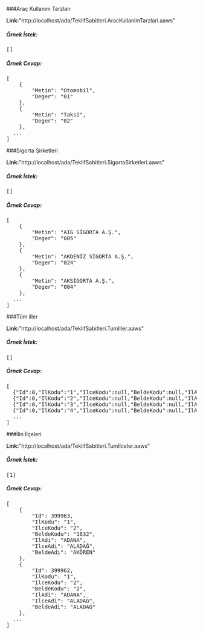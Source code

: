 ###Araç Kullanım Tarzları

**Link:**"http://localhost/ada/TeklifSabitleri.AracKullanimTarzlari.aaws"

##### Örnek İstek:
<pre>
[]
</pre>

##### **Örnek Cevap:**
<pre>
[
    {
        "Metin": "Otomobil",
        "Deger": "01"
    },
    {
        "Metin": "Taksi",
        "Deger": "02"
    },
  ...
]
</pre>

###Sigorta Şirketleri

**Link:**"http://localhost/ada/TeklifSabitleri.SigortaSirketleri.aaws"

##### Örnek İstek:
<pre>
[]
</pre>

##### **Örnek Cevap:**
<pre>
[
    {
        "Metin": "AIG SİGORTA A.Ş.",
        "Deger": "005"
    },
    {
        "Metin": "AKDENİZ SİGORTA A.Ş.",
        "Deger": "024"
    },
    {
        "Metin": "AKSİGORTA A.Ş.",
        "Deger": "004"
    },
  ...
]
</pre>

###Tüm iller

**Link:**"http://localhost/ada/TeklifSabitleri.TumIller.aaws"

##### Örnek İstek:
<pre>
[]
</pre>

##### **Örnek Cevap:**
<pre>
[
  {"Id":0,"IlKodu":"1","IlceKodu":null,"BeldeKodu":null,"IlAdi":"ADANA","IlceAdi":null,"BeldeAdi":null},
  {"Id":0,"IlKodu":"2","IlceKodu":null,"BeldeKodu":null,"IlAdi":"ADIYAMAN","IlceAdi":null,"BeldeAdi":null},
  {"Id":0,"IlKodu":"3","IlceKodu":null,"BeldeKodu":null,"IlAdi":"AFYON KARAHİSAR","IlceAdi":null,"BeldeAdi":null},
  {"Id":0,"IlKodu":"4","IlceKodu":null,"BeldeKodu":null,"IlAdi":"AĞRI","IlceAdi":null,"BeldeAdi":null},
  ...
]
</pre>

###İlin İlçeleri

**Link:**"http://localhost/ada/TeklifSabitleri.TumIlceler.aaws"

##### Örnek İstek:
<pre>
[1]
</pre>

##### **Örnek Cevap:**
<pre>
[
    {
        "Id": 399963,
        "IlKodu": "1",
        "IlceKodu": "2",
        "BeldeKodu": "1832",
        "IlAdi": "ADANA",
        "IlceAdi": "ALADAĞ",
        "BeldeAdi": "AKÖREN"
    },
    {
        "Id": 399962,
        "IlKodu": "1",
        "IlceKodu": "2",
        "BeldeKodu": "2",
        "IlAdi": "ADANA",
        "IlceAdi": "ALADAĞ",
        "BeldeAdi": "ALADAĞ"
    },
  ...
]
</pre>
